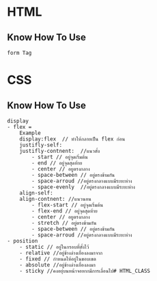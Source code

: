 
# HTML
## Know How To Use
    form Tag 
# CSS
## Know How To Use
    display 
    - flex = 
        Example 
        display:flex  // ทำให้กลายเป็น flex ก่อน 
        justifly-self:
        justifly-contnent:  //แนวตั้ง
            - start // อยู่จุดเริ่มต้น
            - end // อยู่จุดสุดท้าย
            - center // อยูตรงกลาง
            - space-between // อยู่ตรงข้ามกัน
            - space-arroud //อยู่ตรงกลางแบบมีระยะห่าง
            - space-evenly  //อยู่ตรงกลางแบบมีระยะห่าง
        align-self:
        align-contnent: //แนวนอน
            - flex-start // อยู่จุดเริ่มต้น
            - flex-end // อยู่จุดสุดท้าย
            - center // อยูตรงกลาง
            - stretch // อยู่ตรงข้ามกัน
            - space-between // อยู่ตรงข้ามกัน
            - space-arroud //อยู่ตรงกลางแบบมีระยะห่าง
    - position
        - static // อยู่ในกรอบที่ตั้งไว้
        - relative //อยู่ข้างล่างเยื่องลงมาจาก
        - fixed // กำหนดให้อยู่ในขอบเขต
        - absolute //อยู่ข้างล่างเยื่องลงมา 
        - sticky //คงอยุ่บนหน้าจอหากมีการเลื่อนไป# HTML_CLASS
